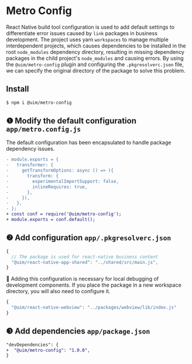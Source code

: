 Metro Config
===

React Native build tool configuration is used to add default settings to differentiate error issues caused by `link` packages in business development. The project uses yarn `workspaces` to manage multiple interdependent projects, which causes dependencies to be installed in the root `node_modules` dependency directory, resulting in missing dependency packages in the child project's `node_modules` and causing errors. By using the `@uim/metro-config` plugin and configuring the `.pkgresolverc.json` file, we can specify the original directory of the package to solve this problem.

## Install

```bash
$ npm i @uim/metro-config
```

## ❶ Modify the default configuration `app/metro.config.js`

The default configuration has been encapsulated to handle package dependency issues.

```diff
- module.exports = {
-   transformer: {
-     getTransformOptions: async () => ({
-       transform: {
-         experimentalImportSupport: false,
-         inlineRequires: true,
-       },
-     }),
-   },
- };
+ const conf = require('@uim/metro-config');
+ module.exports = conf.default();
```

## ❷ Add configuration `app/.pkgresolverc.json`

```js
{
  // The package is used for react-native business content
  "@uim/react-native-app-shared": "../shared/src/main.js",
}
```

🚧 Adding this configuration is necessary for local debugging of development components. If you place the package in a new workspace directory, you will also need to configure it.

```js
{
  "@uim/react-native-webview": "../packages/webview/lib/index.js"
}
```

## ❸ Add dependencies `app/package.json`


```diff
"devDependencies": {
+  "@uim/metro-config": "1.0.0",
}
```
